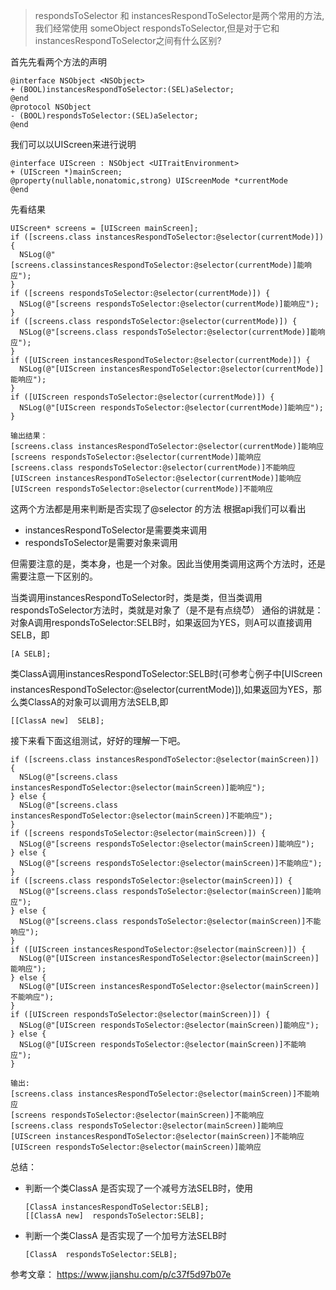 

>respondsToSelector 和 instancesRespondToSelector是两个常用的方法,我们经常使用 someObject respondsToSelector,但是对于它和instancesRespondToSelector之间有什么区别?

首先先看两个方法的声明
```
@interface NSObject <NSObject> 
+ (BOOL)instancesRespondToSelector:(SEL)aSelector; 
@end 
@protocol NSObject 
- (BOOL)respondsToSelector:(SEL)aSelector; 
@end
```




我们可以以UIScreen来进行说明
```
@interface UIScreen : NSObject <UITraitEnvironment> 
+ (UIScreen *)mainScreen; 
@property(nullable,nonatomic,strong) UIScreenMode *currentMode 
@end
```
先看结果

    UIScreen* screens = [UIScreen mainScreen];
    if ([screens.class instancesRespondToSelector:@selector(currentMode)]) {
      NSLog(@"[screens.classinstancesRespondToSelector:@selector(currentMode)]能响应");
    }
    if ([screens respondsToSelector:@selector(currentMode)]) {
      NSLog(@"[screens respondsToSelector:@selector(currentMode)]能响应");
    }
    if ([screens.class respondsToSelector:@selector(currentMode)]) {
      NSLog(@"[screens.class respondsToSelector:@selector(currentMode)]能响应");
    }
    if ([UIScreen instancesRespondToSelector:@selector(currentMode)]) {
      NSLog(@"[UIScreen instancesRespondToSelector:@selector(currentMode)]能响应");
    }
    if ([UIScreen respondsToSelector:@selector(currentMode)]) {
      NSLog(@"[UIScreen respondsToSelector:@selector(currentMode)]能响应");
    }

    输出结果：
    [screens.class instancesRespondToSelector:@selector(currentMode)]能响应
    [screens respondsToSelector:@selector(currentMode)]能响应
    [screens.class respondsToSelector:@selector(currentMode)]不能响应
    [UIScreen instancesRespondToSelector:@selector(currentMode)]能响应
    [UIScreen respondsToSelector:@selector(currentMode)]不能响应

这两个方法都是用来判断是否实现了@selector 的方法
根据api我们可以看出

* instancesRespondToSelector是需要类来调用
* respondsToSelector是需要对象来调用

但需要注意的是，类本身，也是一个对象。因此当使用类调用这两个方法时，还是需要注意一下区别的。

当类调用instancesRespondToSelector时，类是类，但当类调用respondsToSelector方法时，类就是对象了（是不是有点绕😈）
通俗的讲就是：
对象A调用respondsToSelector:SELB时，如果返回为YES，则A可以直接调用SELB，即

    [A SELB];

类ClassA调用instancesRespondToSelector:SELB时(可参考👆例子中[UIScreen instancesRespondToSelector:@selector(currentMode)]),如果返回为YES，那么类ClassA的对象可以调用方法SELB,即

    [[ClassA new]  SELB];

接下来看下面这组测试，好好的理解一下吧。

    if ([screens.class instancesRespondToSelector:@selector(mainScreen)]) {
      NSLog(@"[screens.class instancesRespondToSelector:@selector(mainScreen)]能响应");
    } else {
      NSLog(@"[screens.class instancesRespondToSelector:@selector(mainScreen)]不能响应");
    }
    if ([screens respondsToSelector:@selector(mainScreen)]) {
      NSLog(@"[screens respondsToSelector:@selector(mainScreen)]能响应");
    } else {
      NSLog(@"[screens respondsToSelector:@selector(mainScreen)]不能响应");
    }
    if ([screens.class respondsToSelector:@selector(mainScreen)]) {
      NSLog(@"[screens.class respondsToSelector:@selector(mainScreen)]能响应");
    } else {
      NSLog(@"[screens.class respondsToSelector:@selector(mainScreen)]不能响应");
    }
    if ([UIScreen instancesRespondToSelector:@selector(mainScreen)]) {
      NSLog(@"[UIScreen instancesRespondToSelector:@selector(mainScreen)]能响应");
    } else {
      NSLog(@"[UIScreen instancesRespondToSelector:@selector(mainScreen)]不能响应");
    }
    if ([UIScreen respondsToSelector:@selector(mainScreen)]) {
      NSLog(@"[UIScreen respondsToSelector:@selector(mainScreen)]能响应");
    } else {
      NSLog(@"[UIScreen respondsToSelector:@selector(mainScreen)]不能响应");
    }

    输出:
    [screens.class instancesRespondToSelector:@selector(mainScreen)]不能响应
    [screens respondsToSelector:@selector(mainScreen)]不能响应
    [screens.class respondsToSelector:@selector(mainScreen)]能响应
    [UIScreen instancesRespondToSelector:@selector(mainScreen)]不能响应
    [UIScreen respondsToSelector:@selector(mainScreen)]能响应

总结：
* 判断一个类ClassA 是否实现了一个减号方法SELB时，使用

      [ClassA instancesRespondToSelector:SELB];
      [[ClassA new]  respondsToSelector:SELB];

* 判断一个类ClassA 是否实现了一个加号方法SELB时
   
      [ClassA  respondsToSelector:SELB];
 
参考文章： https://www.jianshu.com/p/c37f5d97b07e

